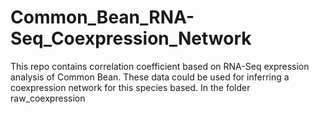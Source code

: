 # Common_Bean_RNA-Seq_Coexpression_Network

This repo contains correlation coefficient based on RNA-Seq expression analysis of Common Bean.
These data could be used for inferring a coexpression network for this species based.
In the folder raw_coexpression


